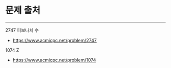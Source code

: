 # 문제 출처

---
2747 피보나치 수
- https://www.acmicpc.net/problem/2747

1074 Z
- https://www.acmicpc.net/problem/1074